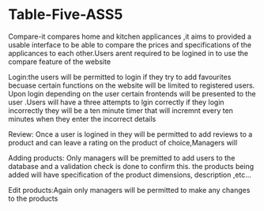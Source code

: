 # Table-Five-ASS5
Compare-it compares home and kitchen applicances ,it aims to provided a usable interface to be able to compare the prices and specifications of the applicances to each other.Users arent required to be logined in to use the compare feature of the website

Login:the users will be permitted to login if they try to add favourites becuase certain functions on the website will be limited to registered users. Upon login depending on the user certain frontends will be presented to the user .Users will have a three attempts to lgin correctly if they login incorrectly they will be a ten minute timer that will incremnt every ten minutes when they enter the incorrect details   

Review: Once a user is logined in they will be permitted to add reviews to a product and can leave a rating on the product of choice,Managers will 

Adding products: Only managers will be premitted to add users to the database and a validation check is done to confirm this.
the products being added will have specification of the product dimensions, description ,etc...

Edit products:Again only managers will be permitted to make any changes to the products 

